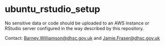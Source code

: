 # ubuntu_rstudio_setup

No sensitive data or code should be uploaded to an AWS instance or RStudio server configured in the way described by this repository.

Contact: Barney.Williamson@dhsc.gov.uk and Jamie.Fraser@dhsc.gov.uk
